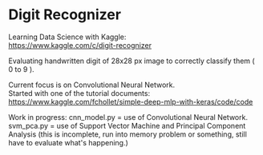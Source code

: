 # Digit Recognizer

Learning Data Science with Kaggle: <br />
https://www.kaggle.com/c/digit-recognizer

Evaluating handwritten digit of  28x28 px image to correctly classify them ( 0 to 9 ).

Current focus is on Convolutional Neural Network. <br />
Started with one of the tutorial documents: <br />
https://www.kaggle.com/fchollet/simple-deep-mlp-with-keras/code/code

Work in progress:
cnn_model.py = use of Convolutional Neural Network. <br />
svm_pca.py = use of Support Vector Machine and Principal Component Analysis (this is incomplete, run into memory problem or something, still have to evaluate what's happening.)

